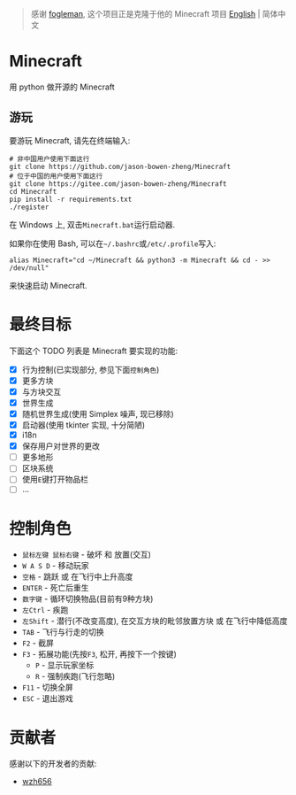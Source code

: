 > 感谢 [fogleman](https://github.com/fogleman/Minecraft), 这个项目正是克隆于他的 Minecraft 项目
> [English](README.md) | 简体中文

# Minecraft
用 python 做开源的 Minecraft

## 游玩
要游玩 Minecraft, 请先在终端输入:
```shell
# 非中国用户使用下面这行
git clone https://github.com/jason-bowen-zheng/Minecraft
# 位于中国的用户使用下面这行
git clone https://gitee.com/jason-bowen-zheng/Minecraft
cd Minecraft
pip install -r requirements.txt
./register
```

在 Windows 上, 双击`Minecraft.bat`运行启动器.

如果你在使用 Bash, 可以在`~/.bashrc`或`/etc/.profile`写入:
```shell
alias Minecraft="cd ~/Minecraft && python3 -m Minecraft && cd - >> /dev/null"
```
来快速启动 Minecraft.

# 最终目标
下面这个 TODO 列表是 Minecraft 要实现的功能:

- [x] 行为控制(已实现部分, 参见下面`控制角色`)
- [x] 更多方块
- [x] 与方块交互
- [x] 世界生成
- [x] 随机世界生成(使用 Simplex 噪声, 现已移除)
- [x] 启动器(使用 tkinter 实现, 十分简陋)
- [x] i18n
- [x] 保存用户对世界的更改
- [ ] 更多地形
- [ ] 区块系统
- [ ] 使用`E`键打开物品栏
- [ ] ...

# 控制角色
- `鼠标左键 鼠标右键` - 破坏 和 放置(交互)
- `W A S D` - 移动玩家
- `空格` - 跳跃 或 在飞行中上升高度
- `ENTER` - 死亡后重生
- `数字键` - 循环切换物品(目前有9种方块)
- `左Ctrl` - 疾跑
- `左Shift` - 潜行(不改变高度), 在交互方块的毗邻放置方块 或 在飞行中降低高度
- `TAB` - 飞行与行走的切换
- `F2` - 截屏
- `F3` - 拓展功能(先按`F3`, 松开, 再按下一个按键)
  - `P` - 显示玩家坐标
  - `R` - 强制疾跑(飞行忽略)
- `F11` - 切换全屏
- `ESC` - 退出游戏

# 贡献者
感谢以下的开发者的贡献:

- [wzh656](https://github.com/wzh656)
